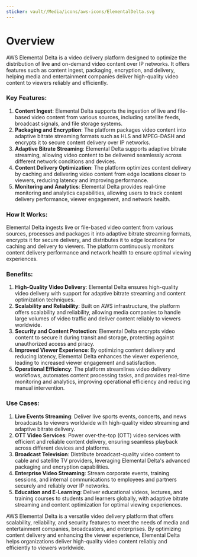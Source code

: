 ```yaml
---
sticker: vault//Media/icons/aws-icons/ElementalDelta.svg
---
```

# Overview

AWS Elemental Delta is a video delivery platform designed to optimize the distribution of live and on-demand video content over IP networks. It offers features such as content ingest, packaging, encryption, and delivery, helping media and entertainment companies deliver high-quality video content to viewers reliably and efficiently.

### Key Features:

1. **Content Ingest**: Elemental Delta supports the ingestion of live and file-based video content from various sources, including satellite feeds, broadcast signals, and file storage systems.
2. **Packaging and Encryption**: The platform packages video content into adaptive bitrate streaming formats such as HLS and MPEG-DASH and encrypts it to secure content delivery over IP networks.
3. **Adaptive Bitrate Streaming**: Elemental Delta supports adaptive bitrate streaming, allowing video content to be delivered seamlessly across different network conditions and devices.
4. **Content Delivery Optimization**: The platform optimizes content delivery by caching and delivering video content from edge locations closer to viewers, reducing latency and improving performance.
5. **Monitoring and Analytics**: Elemental Delta provides real-time monitoring and analytics capabilities, allowing users to track content delivery performance, viewer engagement, and network health.

### How It Works:

Elemental Delta ingests live or file-based video content from various sources, processes and packages it into adaptive bitrate streaming formats, encrypts it for secure delivery, and distributes it to edge locations for caching and delivery to viewers. The platform continuously monitors content delivery performance and network health to ensure optimal viewing experiences.

### Benefits:

1. **High-Quality Video Delivery**: Elemental Delta ensures high-quality video delivery with support for adaptive bitrate streaming and content optimization techniques.
2. **Scalability and Reliability**: Built on AWS infrastructure, the platform offers scalability and reliability, allowing media companies to handle large volumes of video traffic and deliver content reliably to viewers worldwide.
3. **Security and Content Protection**: Elemental Delta encrypts video content to secure it during transit and storage, protecting against unauthorized access and piracy.
4. **Improved Viewer Experience**: By optimizing content delivery and reducing latency, Elemental Delta enhances the viewer experience, leading to increased viewer engagement and satisfaction.
5. **Operational Efficiency**: The platform streamlines video delivery workflows, automates content processing tasks, and provides real-time monitoring and analytics, improving operational efficiency and reducing manual intervention.

### Use Cases:

1. **Live Events Streaming**: Deliver live sports events, concerts, and news broadcasts to viewers worldwide with high-quality video streaming and adaptive bitrate delivery.
2. **OTT Video Services**: Power over-the-top (OTT) video services with efficient and reliable content delivery, ensuring seamless playback across different devices and platforms.
3. **Broadcast Television**: Distribute broadcast-quality video content to cable and satellite TV providers, leveraging Elemental Delta's advanced packaging and encryption capabilities.
4. **Enterprise Video Streaming**: Stream corporate events, training sessions, and internal communications to employees and partners securely and reliably over IP networks.
5. **Education and E-Learning**: Deliver educational videos, lectures, and training courses to students and learners globally, with adaptive bitrate streaming and content optimization for optimal viewing experiences.

AWS Elemental Delta is a versatile video delivery platform that offers scalability, reliability, and security features to meet the needs of media and entertainment companies, broadcasters, and enterprises. By optimizing content delivery and enhancing the viewer experience, Elemental Delta helps organizations deliver high-quality video content reliably and efficiently to viewers worldwide.